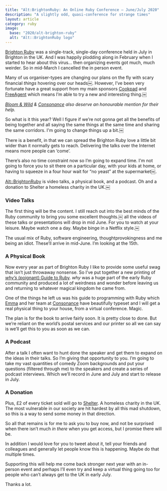```yaml
---
title: "Alt:BrightonRuby: An Online Ruby Conference — June/July 2020"
description: "A slightly odd, quasi-conference for strange times"
layout: article
category: ruby
image:
  base: "2020/alt-brighton-ruby"
  alt: "Alt::BrightonRuby logo"
---
```


[Brighton Ruby](https://brightonruby.com) was a single-track, single-day conference held in July in Brighton in the UK. And I was happily plodding along in February when I started to hear about this virus... then organizing events got much, much weirder. So in mid-March I cancelled the in person event.

Many of us organiser-types are changing our plans on the fly with scary financial _things_ hovering over our heads￼. However, I’ve been very fortunate have a great support from my main sponsors [Cookpad](https://cookpadteam.com) and [FreeAgent](https://freeagent.com/careers) which means I’m able to try a new and interesting thing.￼

_[Bloom & Wild](https://www.bloomandwild.com/careers) & [Consonance](https://consonance.app) also deserve an honourable mention for their help._

So what is it this year? Well I figure if we’re not gonna get all the benefits of being together and all saying the same things at the same time and sharing the same corridors. I'm going to change things up a bit.￼

There is a benefit, in that we can spread the Brighton Ruby love a little bit wider than it normally gets to reach. Delivering the talks over the Internet means more people can ‘come’.

There’s also no time constraint now so I’m going to expand time. I'm not going to force you to sit there on a particular day, with your kids at home, or having to squeeze in a four hour wait for “no yeast” at the supermarket￼.

[Alt::BrightonRuby](https://brightonruby.com/2020) is video talks, a physical book, and a podcast. Oh and a donation to Shelter a homeless charity in the UK.￼

### Video Talks

The first thing will be the content. I still reach out into the best minds of the Ruby community to bring you some excellent thoughts.￼ all the videos of these talks or presentations will drop in mid June. For you to watch at your leisure. Maybe watch one a day. Maybe binge in a Netflix style.￼

The usual mix of Ruby, software engineering, thoughtprovokingness and me being an idiot. These’ll arrive in mid-June. I’m looking at the 15th.

### A Physical Book

Now every year as part of Brighton Ruby I like to provide some useful swag that isn’t just throwaway nonsense. So I’ve put together a new printing of [_why’s_ (poignant) Guide to Ruby](https://poignant.guide). _why_ was a huge part of the early Ruby community and produced a lot of weirdness and wonder before leaving us and returning to whatever magical kingdom he came from.

One of the things he left us was his guide to programming with Ruby which [Emma](https://twitter.com/has_many_books) and her team at [Consonance](https://consonance.app) have beautifully typeset and I will get a real physical thing to your house, from a virtual conference. Magic.

The plan is for the book to arrive fairly soon. It is pretty close to done. But we’re reliant on the world’s postal services and our printer so all we can say is we’ll get this to you as soon as we can.

### A Podcast

After a talk I often want to hunt done the speaker and get them to expand on the ideas in their talks. So I’m giving that opportunity to you. I’m going to take my vast quantities of comedy Zoom backgrounds and put your questions (filtered through me) to the speakers and create a series of podcast interviews. Which we’ll record in June and July and start to release in July.

### A Donation

Plus, £2 of every ticket sold will go to [Shelter](https://shelter.org.uk). A homeless charity in the UK. The most vulnerable in our society are hit hardest by all this mad shutdown, so this is a way to send some money in that direction.

So all that remains is for me to ask you to buy now, and not be surprised when there isn’t much _in there_ when you get access, but I promise there will be.

In addition I would love for you to tweet about it, tell your friends and colleagues and generally let people know this is happening. Maybe do that multiple times.

Supporting this will help me come back stronger next year with an in-person event and perhaps I’ll even try and keep a virtual thing going too for people who can’t always get to the UK in early July.

Thanks a lot.

